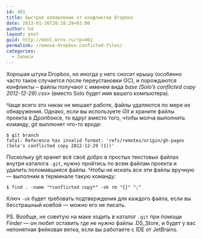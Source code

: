 ```yaml
---
id: 401
title: Быстрое избавление от конфликтов Dropbox
date: 2013-01-26T20:18:29+03:00
author: h4
layout: post
guid: http://mkhl.brnv.ru/?p=401
permalink: /remove-dropbox-conficted-files/
categories:
  - Записи
---
```

Хорошая штука Dropbox, но иногда у него сносит крышу (особенно часто такое случается после переустановки ОС), и порождаются конфликты – файлы получают с именем вида _base (Solo&#8217;s conflicted copy 2012-12-29).css&#187;_ (вместо Solo будет имя вашего компьютера).

Чаще всего это никак не мешает работе, файлы удаляются по мере их обнаружения. Однако, если вы используете _Git_ и храните файлы проекта в Дропбоксе, то вдруг вместо того, чтобы молча выполнить команду, git выплюнет что-то вроде:

    $ git branch
    fatal: Reference has invalid format: 'refs/remotes/origin/gh-pages (Solo's conflicted copy 2012-12-29 (1))'
    

Поскольку git хранит всё своё добро в простых текстовых файлах внутри каталога `.git`, нужно пройтись по всем файлам проекта и удалить поломавшиеся файлы. Чтобы не искать все эти файлы вручную — выполним в терминале такую команду:

    $ find . -name "*conflicted copy*" -ok rm "{}" ";"
    

Ключ `-ok` будет требовать подтверждения для каждого файла, если вы бесстрашный ковбой — можно его не писать.

PS. Вообще, не советую на маке ходить в каталог `.git` при помощи _Finder_ — он любит оставить где не нужно файлы .DS_Store, и будет у вас непонятная фейковая ветка, если вы работаете с IDE от JetBrains.